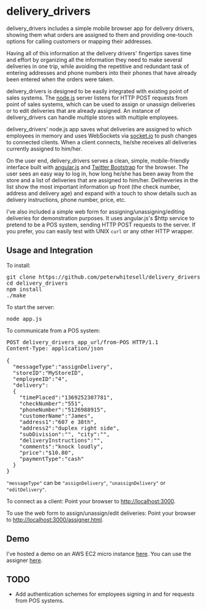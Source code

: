 delivery_drivers
================
delivery_drivers includes a simple mobile browser app for delivery drivers, showing them what orders are assigned to them and providing one-touch options for calling customers or mapping their addresses. 

Having all of this information at the delivery drivers' fingertips saves time and effort by organizing all the information they need to make several deliveries in one trip, while avoiding the repetitive and redundant task of entering addresses and phone numbers into their phones that have already been entered when the orders were taken. 

delivery_drivers is designed to be easily integrated with existing point of sales systems. The [node.js](http://nodejs.org/) server listens for HTTP POST requests from point of sales systems, which can be used to assign or unassign deliveries or to edit deliveries that are already assigned. An instance of delivery_drivers can handle multiple stores with multiple employees.

delivery_drivers' node.js app saves what deliveries are assigned to which employees in memory and uses WebSockets via [socket.io](http://socket.io/) to push changes to connected clients. When a client connects, he/she receives all deliveries currently assigned to him/her. 

On the user end, delivery_drivers serves a clean, simple, mobile-friendly interface built with [angular.js](http://angularjs.org/) and [Twitter Bootstrap](http://getbootstrap.com/) for the browser. The user sees an easy way to log in, how long he/she has been away from the store and a list of deliveries that are assigned to him/her. Deliheveries in the list show the most important information up front (the check number, address and delivery age) and expand with a touch to show details such as delivery instructions, phone number, price, etc. 

I've also included a simple web form for assigning/unassigning/editing deliveries for demonstration purposes. It uses angular.js's $http service to pretend to be a POS system, sending HTTP POST requests to the server. If you prefer, you can easily test with UNIX ``curl`` or any other HTTP wrapper. 

Usage and Integration
---------------------
To install:
<pre>
git clone https://github.com/peterwhitesell/delivery_drivers.git
cd delivery_drivers
npm install
./make
</pre>

To start the server:
<pre>
node app.js
</pre>

To communicate from a POS system:
<pre>
POST delivery_drivers_app_url/from-POS HTTP/1.1
Content-Type: application/json

{
  "messageType":"assignDelivery",
  "storeID":"MyStoreID",
  "employeeID":"4",
  "delivery":
  {
    "timePlaced":"1369252307781",
    "checkNumber":"551",
    "phoneNumber":"5126988915",
    "customerName":"James",
    "address1":"607 e 38th",
    "address2":"duplex right side",
    "subDivision":"", "city":"",
    "deliveryInstructions":"",
    "comments":"knock loudly",
    "price":"$10.80",
    "paymentType":"cash"
  }
}
</pre>
``"messageType"`` can be ``"assignDelivery"``, ``"unassignDelivery"`` or ``"editDelivery"``.

To connect as a client:
Point your browser to [http://localhost:3000]([http://localhost:3000).

To use the web form to assign/unassign/edit deliveries:
Point your browser to [http://localhost:3000/assigner.html](http://localhost:3000/assigner.html).

Demo
----
I've hosted a demo on an AWS EC2 micro instance [here](ec2-54-209-154-196.compute-1.amazonaws.com:8080). You can use the assigner [here](ec2-54-209-154-196.compute-1.amazonaws.com:8080/assigner.html).

TODO
----
* Add authentication schemes for employees signing in and for requests from POS systems.
